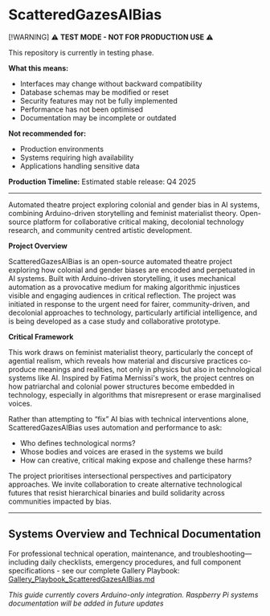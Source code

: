 # ScatteredGazesAIBias

[!WARNING]
⚠️ **TEST MODE - NOT FOR PRODUCTION USE** ⚠️

This repository is currently in testing phase.

**What this means:**
- Interfaces may change without backward compatibility
- Database schemas may be modified or reset
- Security features may not be fully implemented
- Performance has not been optimised
- Documentation may be incomplete or outdated

**Not recommended for:**
- Production environments
- Systems requiring high availability
- Applications handling sensitive data

**Production Timeline:** Estimated stable release: Q4 2025

------------------------------------------------------------------------

Automated theatre project exploring colonial and gender bias in AI systems, combining Arduino-driven storytelling and feminist materialist theory. Open-source platform for collaborative critical making, decolonial technology research, and community centred artistic development.


**Project Overview**

ScatteredGazesAIBias is an open-source automated theatre project exploring how colonial and gender biases are encoded and perpetuated in AI systems. Built with Arduino-driven storytelling, it uses mechanical automation as a provocative medium for making algorithmic injustices visible and engaging audiences in critical reflection. The project was initiated in response to the urgent need for fairer, community-driven, and decolonial approaches to technology, particularly artificial intelligence, and is being developed as a case study and collaborative prototype.


**Critical Framework**

This work draws on feminist materialist theory, particularly the concept of agential realism, which reveals how material and discursive practices co-produce meanings and realities, not only in physics but also in technological systems like AI. Inspired by Fatima Mernissi's work, the project centres on how patriarchal and colonial power structures become embedded in technology, especially in algorithms that misrepresent or erase marginalised voices.


Rather than attempting to “fix” AI bias with technical interventions alone, ScatteredGazesAIBias uses automation and performance to ask: 
- Who defines technological norms?
- Whose bodies and voices are erased in the systems we build
- How can creative, critical making expose and challenge these harms?

The project prioritises intersectional perspectives and participatory approaches. We invite collaboration to create alternative technological futures that resist hierarchical binaries and build solidarity across communities impacted by bias.

------------------------------------------------------------------------

## Systems Overview and Technical Documentation

For professional technical operation, maintenance, and troubleshooting—including daily checklists, emergency procedures, and full component specifications - see our complete Gallery Playbook:  
[Gallery_Playbook_ScatteredGazesAIBias.md](docs/Gallery_Playbook_ScatteredGazesAIBias.md)

*This guide currently covers Arduino-only integration. Raspberry Pi systems documentation will be added in future updates*
